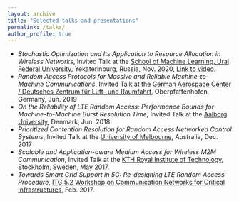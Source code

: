 ```yaml
---
layout: archive
title: "Selected talks and presentations"
permalink: /talks/
author_profile: true
---
```

* *Stochastic Optimization and Its Application to Resource Allocation in Wireless Networks*, Invited Talk at the <u>School of Machine Learning, Ural Federal University</u>, Yekaterinburg, Russia, Nov. 2020, <u><a href="https://youtu.be/YRzO6DRRNfk ">Link to video.</a></u>
* *Random Access Protocols for Massive and Reliable Machine-to-Machine Communications*, Invited Talk at the <u>German Aerospace Center / Deutsches Zentrum für Lüft- und Raumfahrt</u>, Oberpfaffenhofen, Germany, Jun. 2019
* *On the Reliability of LTE Random Access: Performance Bounds for Machine-to-Machine Burst Resolution Time*, Invited Talk at the <u>Aalborg University</u>, Denmark, Jun. 2018
* *Prioritized Contention Resolution for Random Access Networked Control Systems*, Invited Talk at the <u>University
of Melbourne</u>, Australia, Dec. 2017
* *Scalable and Application-aware Medium Access for Wireless M2M Communication*, Invited Talk at the <u>KTH
Royal Institute of Technology</u>, Stockholm, Sweden, May 2017.
* *Towards Smart Grid Support in 5G: Re-designing LTE Random Access Procedure*, <u>ITG 5.2 Workshop on
Communication Networks for Critical Infrastructures</u>, Feb. 2017.
